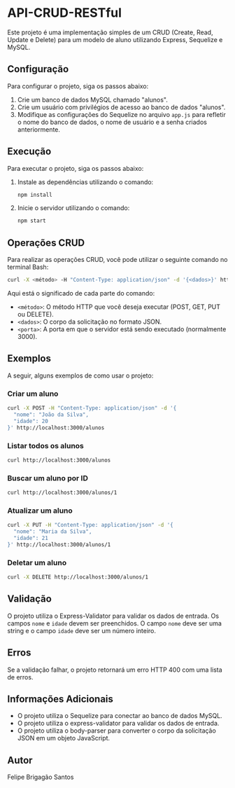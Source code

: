 # API-CRUD-RESTful

Este projeto é uma implementação simples de um CRUD (Create, Read, Update e Delete) para um modelo de aluno utilizando Express, Sequelize e MySQL.

## Configuração

Para configurar o projeto, siga os passos abaixo:

1. Crie um banco de dados MySQL chamado "alunos".
2. Crie um usuário com privilégios de acesso ao banco de dados "alunos".
3. Modifique as configurações do Sequelize no arquivo `app.js` para refletir o nome do banco de dados, o nome de usuário e a senha criados anteriormente.

## Execução

Para executar o projeto, siga os passos abaixo:

1. Instale as dependências utilizando o comando:

   ```bash
   npm install
   ```
2. Inicie o servidor utilizando o comando:

   ```bash
   npm start
   ```

## Operações CRUD

Para realizar as operações CRUD, você pode utilizar o seguinte comando no terminal Bash:

```bash
curl -X <método> -H "Content-Type: application/json" -d '{<dados>}' http://localhost:<porta>/alunos
```

Aqui está o significado de cada parte do comando:

- `<método>`: O método HTTP que você deseja executar (POST, GET, PUT ou DELETE).
- `<dados>`: O corpo da solicitação no formato JSON.
- `<porta>`: A porta em que o servidor está sendo executado (normalmente 3000).

## Exemplos

A seguir, alguns exemplos de como usar o projeto:

### Criar um aluno

```bash
curl -X POST -H "Content-Type: application/json" -d '{
  "nome": "João da Silva",
  "idade": 20
}' http://localhost:3000/alunos
```

### Listar todos os alunos

```bash
curl http://localhost:3000/alunos
```

### Buscar um aluno por ID

```bash
curl http://localhost:3000/alunos/1
```

### Atualizar um aluno

```bash
curl -X PUT -H "Content-Type: application/json" -d '{
  "nome": "Maria da Silva",
  "idade": 21
}' http://localhost:3000/alunos/1
```

### Deletar um aluno

```bash
curl -X DELETE http://localhost:3000/alunos/1
```

## Validação

O projeto utiliza o Express-Validator para validar os dados de entrada. Os campos `nome` e `idade` devem ser preenchidos. O campo `nome` deve ser uma string e o campo `idade` deve ser um número inteiro.

## Erros

Se a validação falhar, o projeto retornará um erro HTTP 400 com uma lista de erros.

## Informações Adicionais

- O projeto utiliza o Sequelize para conectar ao banco de dados MySQL.
- O projeto utiliza o express-validator para validar os dados de entrada.
- O projeto utiliza o body-parser para converter o corpo da solicitação JSON em um objeto JavaScript.

## Autor

Felipe Brigagão Santos
